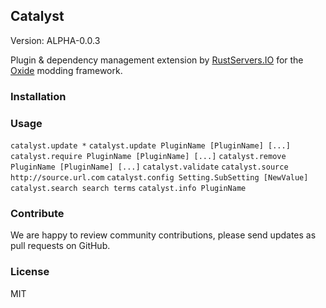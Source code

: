 ## Catalyst 

Version: ALPHA-0.0.3

Plugin & dependency management extension by [RustServers.IO](http://rustservers.io) for the [Oxide](http://oxidemod.org) modding framework.

### Installation

### Usage

````catalyst.update *````
````catalyst.update PluginName [PluginName] [...]````
````catalyst.require PluginName [PluginName] [...]````
````catalyst.remove PluginName [PluginName] [...]````
````catalyst.validate````
````catalyst.source http://source.url.com````
````catalyst.config Setting.SubSetting [NewValue]````
````catalyst.search search terms````
````catalyst.info PluginName````

### Contribute

We are happy to review community contributions, please send updates as pull requests on GitHub.

### License

MIT